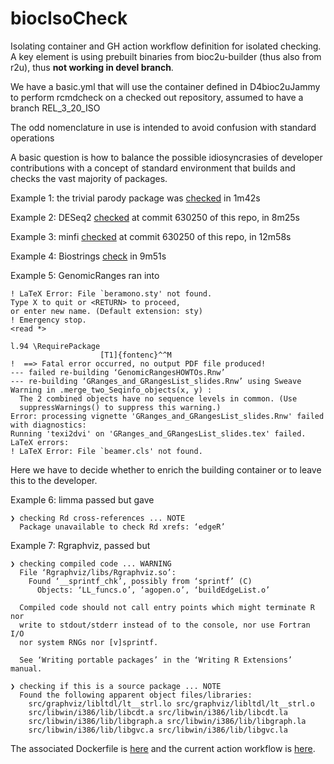 # biocIsoCheck

Isolating container and GH action workflow definition for isolated checking.  A
key element is using prebuilt binaries from bioc2u-builder (thus also from r2u), thus **not working in
devel branch**.

We have a basic.yml that will use the container defined in D4bioc2uJammy
to perform rcmdcheck on a checked out repository, assumed to have a branch REL_3_20_ISO

The odd nomenclature in use is intended to avoid confusion with standard operations

A basic question is how to balance the possible idiosyncrasies of developer contributions
with a concept of standard environment that builds and checks the vast majority of
packages.

Example 1: the trivial parody package was [checked](https://github.com/vjcitn/parody/actions/runs/13326835361) in 1m42s

Example 2: DESeq2 [checked](https://github.com/vjcitn/DESeq2/actions/runs/13329655502/job/37230556460) at commit 630250 of this repo, in 8m25s

Example 3: minfi [checked](https://github.com/vjcitn/minfi/actions/runs/13330007240) at commit 630250 of this repo, in 12m58s

Example 4: Biostrings [check](https://github.com/vjcitn/Biostrings/actions/runs/13329964997) in 9m51s

Example 5: GenomicRanges ran into 
```
! LaTeX Error: File `beramono.sty' not found.
Type X to quit or <RETURN> to proceed,
or enter new name. (Default extension: sty)
! Emergency stop.
<read *> 
         
l.94 \RequirePackage
                    [T1]{fontenc}^^M
!  ==> Fatal error occurred, no output PDF file produced!
--- failed re-building ‘GenomicRangesHOWTOs.Rnw’
--- re-building ‘GRanges_and_GRangesList_slides.Rnw’ using Sweave
Warning in .merge_two_Seqinfo_objects(x, y) :
  The 2 combined objects have no sequence levels in common. (Use
  suppressWarnings() to suppress this warning.)
Error: processing vignette 'GRanges_and_GRangesList_slides.Rnw' failed with diagnostics:
Running 'texi2dvi' on 'GRanges_and_GRangesList_slides.tex' failed.
LaTeX errors:
! LaTeX Error: File `beamer.cls' not found.
```

Here we have to decide whether to enrich the building container or to leave this to the developer.

Example 6: limma passed but gave
```
❯ checking Rd cross-references ... NOTE
  Package unavailable to check Rd xrefs: ‘edgeR’
```

Example 7: Rgraphviz, passed but
```
❯ checking compiled code ... WARNING
  File ‘Rgraphviz/libs/Rgraphviz.so’:
    Found ‘__sprintf_chk’, possibly from ‘sprintf’ (C)
      Objects: ‘LL_funcs.o’, ‘agopen.o’, ‘buildEdgeList.o’
  
  Compiled code should not call entry points which might terminate R nor
  write to stdout/stderr instead of to the console, nor use Fortran I/O
  nor system RNGs nor [v]sprintf.
  
  See ‘Writing portable packages’ in the ‘Writing R Extensions’ manual.

❯ checking if this is a source package ... NOTE
  Found the following apparent object files/libraries:
    src/graphviz/libltdl/lt__strl.lo src/graphviz/libltdl/lt__strl.o
    src/libwin/i386/lib/libcdt.a src/libwin/i386/lib/libcdt.la
    src/libwin/i386/lib/libgraph.a src/libwin/i386/lib/libgraph.la
    src/libwin/i386/lib/libgvc.a src/libwin/i386/lib/libgvc.la
```

The associated Dockerfile is [here](https://github.com/vjcitn/biocIsoCheck/blob/main/D4bioc2uJammy)
and the current action workflow is [here](https://github.com/vjcitn/biocIsoCheck/blob/main/basic.yml).


